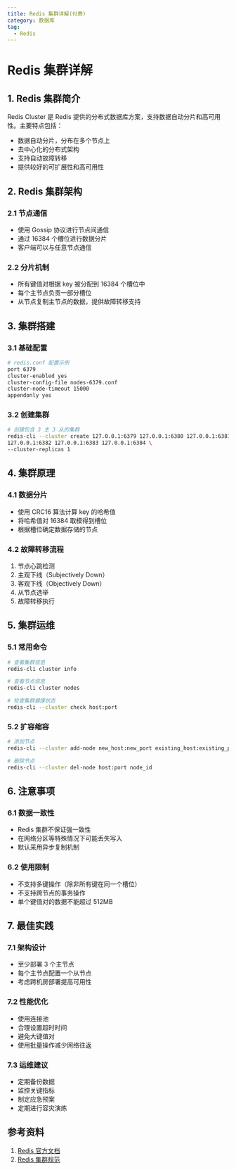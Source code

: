 ```yaml
---
title: Redis 集群详解(付费)
category: 数据库
tag:
  - Redis
---
```


# Redis 集群详解

## 1. Redis 集群简介

Redis Cluster 是 Redis 提供的分布式数据库方案，支持数据自动分片和高可用性。主要特点包括：

- 数据自动分片，分布在多个节点上
- 去中心化的分布式架构
- 支持自动故障转移
- 提供较好的可扩展性和高可用性

## 2. Redis 集群架构

### 2.1 节点通信
- 使用 Gossip 协议进行节点间通信
- 通过 16384 个槽位进行数据分片
- 客户端可以与任意节点通信

### 2.2 分片机制
- 所有键值对根据 key 被分配到 16384 个槽位中
- 每个主节点负责一部分槽位
- 从节点复制主节点的数据，提供故障转移支持

## 3. 集群搭建

### 3.1 基础配置
```bash
# redis.conf 配置示例
port 6379
cluster-enabled yes
cluster-config-file nodes-6379.conf
cluster-node-timeout 15000
appendonly yes
```

### 3.2 创建集群
```bash
# 创建包含 3 主 3 从的集群
redis-cli --cluster create 127.0.0.1:6379 127.0.0.1:6380 127.0.0.1:6381 \
127.0.0.1:6382 127.0.0.1:6383 127.0.0.1:6384 \
--cluster-replicas 1
```

## 4. 集群原理

### 4.1 数据分片
- 使用 CRC16 算法计算 key 的哈希值
- 将哈希值对 16384 取模得到槽位
- 根据槽位确定数据存储的节点

### 4.2 故障转移流程
1. 节点心跳检测
2. 主观下线（Subjectively Down）
3. 客观下线（Objectively Down）
4. 从节点选举
5. 故障转移执行

## 5. 集群运维

### 5.1 常用命令
```bash
# 查看集群信息
redis-cli cluster info

# 查看节点信息
redis-cli cluster nodes

# 检查集群健康状态
redis-cli --cluster check host:port
```

### 5.2 扩容缩容
```bash
# 添加节点
redis-cli --cluster add-node new_host:new_port existing_host:existing_port

# 删除节点
redis-cli --cluster del-node host:port node_id
```

## 6. 注意事项

### 6.1 数据一致性
- Redis 集群不保证强一致性
- 在网络分区等特殊情况下可能丢失写入
- 默认采用异步复制机制

### 6.2 使用限制
- 不支持多键操作（除非所有键在同一个槽位）
- 不支持跨节点的事务操作
- 单个键值对的数据不能超过 512MB

## 7. 最佳实践

### 7.1 架构设计
- 至少部署 3 个主节点
- 每个主节点配置一个从节点
- 考虑跨机房部署提高可用性

### 7.2 性能优化
- 使用连接池
- 合理设置超时时间
- 避免大键值对
- 使用批量操作减少网络往返

### 7.3 运维建议
- 定期备份数据
- 监控关键指标
- 制定应急预案
- 定期进行容灾演练

## 参考资料
1. [Redis 官方文档](https://redis.io/topics/cluster-tutorial)
2. [Redis 集群规范](https://redis.io/topics/cluster-spec)
